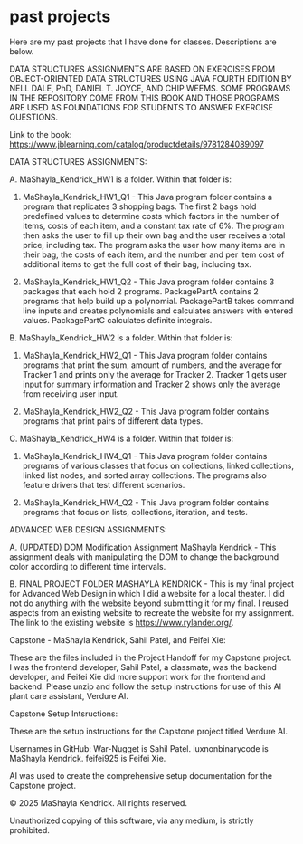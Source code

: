 # past projects

Here are my past projects that I have done for classes. Descriptions are below.

DATA STRUCTURES ASSIGNMENTS ARE BASED ON EXERCISES FROM OBJECT-ORIENTED DATA STRUCTURES USING JAVA FOURTH EDITION BY NELL DALE, PhD, DANIEL T. JOYCE, AND CHIP WEEMS. SOME PROGRAMS IN THE REPOSITORY COME FROM THIS BOOK AND THOSE PROGRAMS ARE USED AS FOUNDATIONS FOR STUDENTS TO ANSWER EXERCISE QUESTIONS.

Link to the book: https://www.jblearning.com/catalog/productdetails/9781284089097

DATA STRUCTURES ASSIGNMENTS:

A. MaShayla_Kendrick_HW1 is a folder. Within that folder is:

1. MaShayla_Kendrick_HW1_Q1 - This Java program folder contains a program that replicates 3 shopping bags. The first 2 bags hold predefined values to determine costs which factors in the number of items, costs of each item, and a constant tax rate of 6%. The program then asks the user to fill up their own bag and the user receives a total price, including tax. The program asks the user how many items are in their bag, the costs of each item, and the number and per item cost of additional items to get the full cost of their bag, including tax.

2. MaShayla_Kendrick_HW1_Q2 - This Java program folder contains 3 packages that each hold 2 programs. PackagePartA contains 2 programs that help build up a polynomial. PackagePartB takes command line inputs and creates polynomials and calculates answers with entered values. PackagePartC calculates definite integrals.

B. MaShayla_Kendrick_HW2 is a folder. Within that folder is:

1. MaShayla_Kendrick_HW2_Q1 - This Java program folder contains programs that print the sum, amount of numbers, and the average for Tracker 1 and prints only the average for Tracker 2. Tracker 1 gets user input for summary information and Tracker 2 shows only the average from receiving user input.

2. MaShayla_Kendrick_HW2_Q2 - This Java program folder contains programs that print pairs of different data types.

C. MaShayla_Kendrick_HW4 is a folder. Within that folder is:

1. MaShayla_Kendrick_HW4_Q1 - This Java program folder contains programs of various classes that focus on collections, linked collections, linked list nodes, and sorted array collections. The programs also feature drivers that test different scenarios.

2. MaShayla_Kendrick_HW4_Q2 - This Java program folder contains programs that focus on lists, collections, iteration, and tests.

ADVANCED WEB DESIGN ASSIGNMENTS:

A. (UPDATED) DOM Modification Assignment MaShayla Kendrick - This assignment deals with manipulating the DOM to change the background color according to different time intervals.

B. FINAL PROJECT FOLDER MASHAYLA KENDRICK - This is my final project for Advanced Web Design in which I did a website for a local theater. I did not do anything with the website beyond submitting it for my final. I reused aspects from an existing website to recreate the website for my assignment. The link to the existing website is https://www.rylander.org/.

Capstone - MaShayla Kendrick, Sahil Patel, and Feifei Xie:

These are the files included in the Project Handoff for my Capstone project. I was the frontend developer, Sahil Patel, a classmate, was the backend developer, and Feifei Xie did more support work for the frontend and backend. Please unzip and follow the setup instructions for use of this AI plant care assistant, Verdure AI. 

Capstone Setup Intsructions:

These are the setup instructions for the Capstone project titled Verdure AI. 

Usernames in GitHub:
War-Nugget is Sahil Patel. luxnonbinarycode is MaShayla Kendrick. feifei925 is Feifei Xie. 

AI was used to create the comprehensive setup documentation for the Capstone project.

© 2025 MaShayla Kendrick. All rights reserved.

Unauthorized copying of this software, via any medium, is strictly prohibited.

